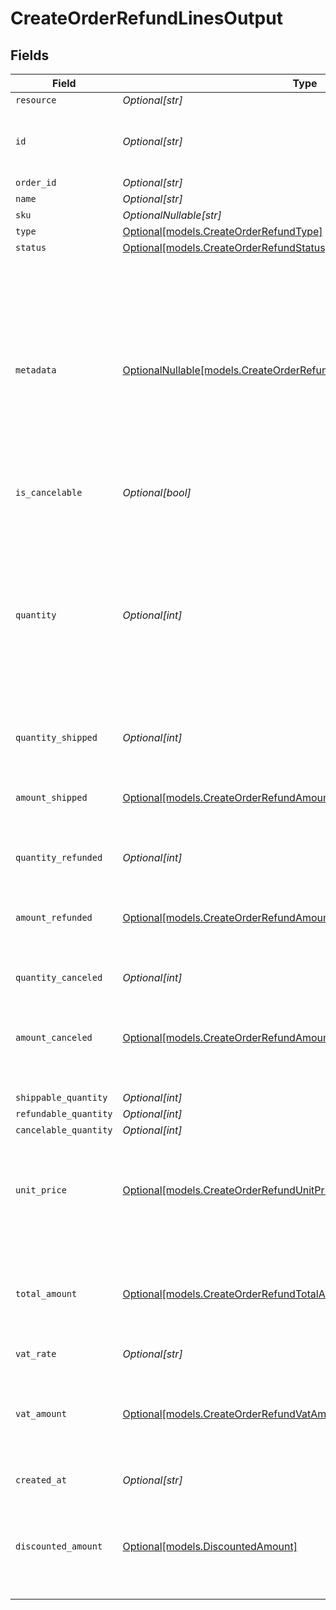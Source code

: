 # CreateOrderRefundLinesOutput


## Fields

| Field                                                                                                                                                                                                                             | Type                                                                                                                                                                                                                              | Required                                                                                                                                                                                                                          | Description                                                                                                                                                                                                                       | Example                                                                                                                                                                                                                           |
| --------------------------------------------------------------------------------------------------------------------------------------------------------------------------------------------------------------------------------- | --------------------------------------------------------------------------------------------------------------------------------------------------------------------------------------------------------------------------------- | --------------------------------------------------------------------------------------------------------------------------------------------------------------------------------------------------------------------------------- | --------------------------------------------------------------------------------------------------------------------------------------------------------------------------------------------------------------------------------- | --------------------------------------------------------------------------------------------------------------------------------------------------------------------------------------------------------------------------------- |
| `resource`                                                                                                                                                                                                                        | *Optional[str]*                                                                                                                                                                                                                   | :heavy_minus_sign:                                                                                                                                                                                                                | N/A                                                                                                                                                                                                                               |                                                                                                                                                                                                                                   |
| `id`                                                                                                                                                                                                                              | *Optional[str]*                                                                                                                                                                                                                   | :heavy_minus_sign:                                                                                                                                                                                                                | The ID of the order line you wish to refund. For example: `odl_jp31y97yjz`.                                                                                                                                                       | odl_5B8cwPMGnU                                                                                                                                                                                                                    |
| `order_id`                                                                                                                                                                                                                        | *Optional[str]*                                                                                                                                                                                                                   | :heavy_minus_sign:                                                                                                                                                                                                                | N/A                                                                                                                                                                                                                               | ord_5B8cwPMGnU                                                                                                                                                                                                                    |
| `name`                                                                                                                                                                                                                            | *Optional[str]*                                                                                                                                                                                                                   | :heavy_minus_sign:                                                                                                                                                                                                                | N/A                                                                                                                                                                                                                               | Chess Board                                                                                                                                                                                                                       |
| `sku`                                                                                                                                                                                                                             | *OptionalNullable[str]*                                                                                                                                                                                                           | :heavy_minus_sign:                                                                                                                                                                                                                | N/A                                                                                                                                                                                                                               | 5702016116977                                                                                                                                                                                                                     |
| `type`                                                                                                                                                                                                                            | [Optional[models.CreateOrderRefundType]](../models/createorderrefundtype.md)                                                                                                                                                      | :heavy_minus_sign:                                                                                                                                                                                                                | N/A                                                                                                                                                                                                                               | physical                                                                                                                                                                                                                          |
| `status`                                                                                                                                                                                                                          | [Optional[models.CreateOrderRefundStatus]](../models/createorderrefundstatus.md)                                                                                                                                                  | :heavy_minus_sign:                                                                                                                                                                                                                | N/A                                                                                                                                                                                                                               | created                                                                                                                                                                                                                           |
| `metadata`                                                                                                                                                                                                                        | [OptionalNullable[models.CreateOrderRefundRefundsResponse201Metadata]](../models/createorderrefundrefundsresponse201metadata.md)                                                                                                  | :heavy_minus_sign:                                                                                                                                                                                                                | Provide any data you like, for example a string or a JSON object. We will save the data alongside the entity. Whenever you fetch the entity with our API, we will also include the metadata. You can use up to approximately 1kB. |                                                                                                                                                                                                                                   |
| `is_cancelable`                                                                                                                                                                                                                   | *Optional[bool]*                                                                                                                                                                                                                  | :heavy_minus_sign:                                                                                                                                                                                                                | N/A                                                                                                                                                                                                                               | false                                                                                                                                                                                                                             |
| `quantity`                                                                                                                                                                                                                        | *Optional[int]*                                                                                                                                                                                                                   | :heavy_minus_sign:                                                                                                                                                                                                                | The number of items that should be refunded for this order line. When this parameter is omitted, the whole order line will be refunded.<br/><br/>Must be less than the number of items already refunded for this order line.      | 1                                                                                                                                                                                                                                 |
| `quantity_shipped`                                                                                                                                                                                                                | *Optional[int]*                                                                                                                                                                                                                   | :heavy_minus_sign:                                                                                                                                                                                                                | N/A                                                                                                                                                                                                                               | 0                                                                                                                                                                                                                                 |
| `amount_shipped`                                                                                                                                                                                                                  | [Optional[models.CreateOrderRefundAmountShipped]](../models/createorderrefundamountshipped.md)                                                                                                                                    | :heavy_minus_sign:                                                                                                                                                                                                                | In v2 endpoints, monetary amounts are represented as objects with a `currency` and `value` field.                                                                                                                                 |                                                                                                                                                                                                                                   |
| `quantity_refunded`                                                                                                                                                                                                               | *Optional[int]*                                                                                                                                                                                                                   | :heavy_minus_sign:                                                                                                                                                                                                                | N/A                                                                                                                                                                                                                               | 0                                                                                                                                                                                                                                 |
| `amount_refunded`                                                                                                                                                                                                                 | [Optional[models.CreateOrderRefundAmountRefunded]](../models/createorderrefundamountrefunded.md)                                                                                                                                  | :heavy_minus_sign:                                                                                                                                                                                                                | In v2 endpoints, monetary amounts are represented as objects with a `currency` and `value` field.                                                                                                                                 |                                                                                                                                                                                                                                   |
| `quantity_canceled`                                                                                                                                                                                                               | *Optional[int]*                                                                                                                                                                                                                   | :heavy_minus_sign:                                                                                                                                                                                                                | N/A                                                                                                                                                                                                                               | 0                                                                                                                                                                                                                                 |
| `amount_canceled`                                                                                                                                                                                                                 | [Optional[models.CreateOrderRefundAmountCanceled]](../models/createorderrefundamountcanceled.md)                                                                                                                                  | :heavy_minus_sign:                                                                                                                                                                                                                | In v2 endpoints, monetary amounts are represented as objects with a `currency` and `value` field.                                                                                                                                 |                                                                                                                                                                                                                                   |
| `shippable_quantity`                                                                                                                                                                                                              | *Optional[int]*                                                                                                                                                                                                                   | :heavy_minus_sign:                                                                                                                                                                                                                | N/A                                                                                                                                                                                                                               | 0                                                                                                                                                                                                                                 |
| `refundable_quantity`                                                                                                                                                                                                             | *Optional[int]*                                                                                                                                                                                                                   | :heavy_minus_sign:                                                                                                                                                                                                                | N/A                                                                                                                                                                                                                               | 0                                                                                                                                                                                                                                 |
| `cancelable_quantity`                                                                                                                                                                                                             | *Optional[int]*                                                                                                                                                                                                                   | :heavy_minus_sign:                                                                                                                                                                                                                | N/A                                                                                                                                                                                                                               | 0                                                                                                                                                                                                                                 |
| `unit_price`                                                                                                                                                                                                                      | [Optional[models.CreateOrderRefundUnitPrice]](../models/createorderrefundunitprice.md)                                                                                                                                            | :heavy_minus_sign:                                                                                                                                                                                                                | In v2 endpoints, monetary amounts are represented as objects with a `currency` and `value` field.                                                                                                                                 |                                                                                                                                                                                                                                   |
| `total_amount`                                                                                                                                                                                                                    | [Optional[models.CreateOrderRefundTotalAmount]](../models/createorderrefundtotalamount.md)                                                                                                                                        | :heavy_minus_sign:                                                                                                                                                                                                                | In v2 endpoints, monetary amounts are represented as objects with a `currency` and `value` field.                                                                                                                                 |                                                                                                                                                                                                                                   |
| `vat_rate`                                                                                                                                                                                                                        | *Optional[str]*                                                                                                                                                                                                                   | :heavy_minus_sign:                                                                                                                                                                                                                | N/A                                                                                                                                                                                                                               | 21.00                                                                                                                                                                                                                             |
| `vat_amount`                                                                                                                                                                                                                      | [Optional[models.CreateOrderRefundVatAmount]](../models/createorderrefundvatamount.md)                                                                                                                                            | :heavy_minus_sign:                                                                                                                                                                                                                | In v2 endpoints, monetary amounts are represented as objects with a `currency` and `value` field.                                                                                                                                 |                                                                                                                                                                                                                                   |
| `created_at`                                                                                                                                                                                                                      | *Optional[str]*                                                                                                                                                                                                                   | :heavy_minus_sign:                                                                                                                                                                                                                | N/A                                                                                                                                                                                                                               | 2025-03-28T16:42:12+00:00                                                                                                                                                                                                         |
| `discounted_amount`                                                                                                                                                                                                               | [Optional[models.DiscountedAmount]](../models/discountedamount.md)                                                                                                                                                                | :heavy_minus_sign:                                                                                                                                                                                                                | In v2 endpoints, monetary amounts are represented as objects with a `currency` and `value` field.                                                                                                                                 |                                                                                                                                                                                                                                   |